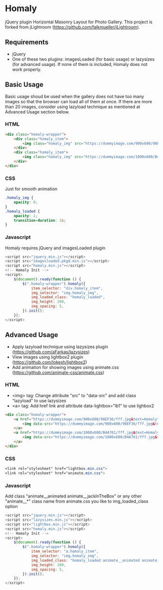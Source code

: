 # Homaly
jQuery plugin Horizontal Masonry Layout for Photo Gallery.
This project is forked from jLightroom (https://github.com/falkmueller/jLightroom).

## Requirements
- jQuery
- One of these two plugins: imagesLoaded (for basic usage) or lazysizes (for advanced usage). If none of them is included, Homaly does not work properly.

## Basic Usage
Basic usage shoud be used when the gallery does not have too many images so that the browser can load all of them at once. If there are more than 20 images, consider using lazyload technique as mentioned at Advanced Usage section below.
### HTML
```html
<div class="homaly-wrapper">
    <div class="homaly_item">
        <img class="homaly_img" src="https://dummyimage.com/900x600/98EF36/fff.jpg&text=Homaly" />
    </div>
    <div class="homaly_item">
        <img class="homaly_img" src="https://dummyimage.com/1000x600/B4A761/fff.jpg&text=Homaly" />
    </div>
</div>
```
### CSS
Just for smooth animation
```css
.homaly_img {
    opacity: 0;
}
.homaly_loaded {
    opacity: 1;
    transition-duration: 2s;
}
```
### Javascript
Homaly requires jQuery and imagesLoaded plugin
```javascript
<script src="jquery.min.js"></script>
<script src="imagesloaded.pkgd.min.js"></script>
<script src="homaly.min.js"></script>
<!-- Homaly Init -->
<script>
    $(document).ready(function () {
        $(".homaly-wrapper").homaly({
            item_selector: "div.homaly_item",
            img_selector: "img.homaly_img",
            img_loaded_class: "homaly_loaded",
            img_height: 200,
            img_spacing: 5,
        }).init();
    });
</script>
```

## Advanced Usage
- Apply lazyload technique using lazysizes plugin (https://github.com/aFarkas/lazysizes)
- View images using lightbox2 plugin (https://github.com/lokesh/lightbox2)
- Add animation for showing images using animate.css (https://github.com/animate-css/animate.css)
### HTML
- \<img\> tag: Change attribute "src" to "data-src" and add class "lazyload" to use lazysizes
- \<a\> tag: Add href link and attribute data-lightbox="lb1" to use lighbox2
```html
<div class="homaly-wrapper">
    <a href="https://dummyimage.com/900x600/98EF36/fff.jpg&text=Homaly" data-lightbox="lb1" class="homaly_item">
        <img data-src="https://dummyimage.com/900x600/98EF36/fff.jpg&text=Homaly" class="homaly_img lazyload" />
    </a>
    <a href="https://dummyimage.com/1000x600/B4A761/fff.jpg&text=Homaly" data-lightbox="lb1" class="homaly_item">
        <img data-src="https://dummyimage.com/1000x600/B4A761/fff.jpg&text=Homaly" class="homaly_img lazyload" />
    </a>
</div>
```
### CSS
```css
<link rel="stylesheet" href="lightbox.min.css">
<link rel="stylesheet" href="animate.min.css">
```
### Javascript
Add class "animate__animated animate__jackInTheBox" or any other "animate__*" class name from animate.css you like to img_loaded_class option
```javascript
<script src="jquery.min.js"></script>
<script src="lazysizes.min.js"></script>
<script src="lightbox.min.js"></script>
<script src="homaly.min.js"></script>
<!-- Homaly Init -->
<script>
    $(document).ready(function () {
        $(".homaly-wrapper").homaly({
            item_selector: "a.homaly_item",
            img_selector: "img.homaly_img",
            img_loaded_class: "homaly_loaded animate__animated animate__jackInTheBox",
            img_height: 200,
            img_spacing: 5,
        }).init();
    });
</script>
```